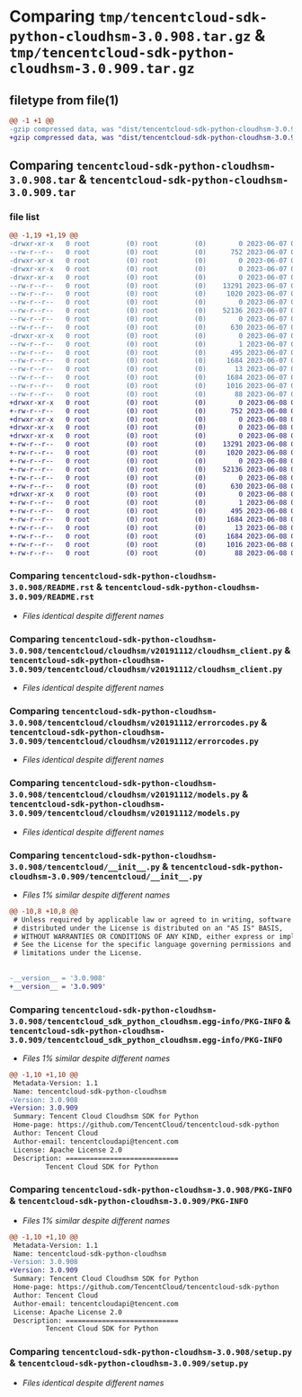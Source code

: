 # Comparing `tmp/tencentcloud-sdk-python-cloudhsm-3.0.908.tar.gz` & `tmp/tencentcloud-sdk-python-cloudhsm-3.0.909.tar.gz`

## filetype from file(1)

```diff
@@ -1 +1 @@
-gzip compressed data, was "dist/tencentcloud-sdk-python-cloudhsm-3.0.908.tar", last modified: Wed Jun  7 00:20:31 2023, max compression
+gzip compressed data, was "dist/tencentcloud-sdk-python-cloudhsm-3.0.909.tar", last modified: Thu Jun  8 00:21:14 2023, max compression
```

## Comparing `tencentcloud-sdk-python-cloudhsm-3.0.908.tar` & `tencentcloud-sdk-python-cloudhsm-3.0.909.tar`

### file list

```diff
@@ -1,19 +1,19 @@
-drwxr-xr-x   0 root         (0) root         (0)        0 2023-06-07 00:20:31.000000 tencentcloud-sdk-python-cloudhsm-3.0.908/
--rw-r--r--   0 root         (0) root         (0)      752 2023-06-07 00:20:31.000000 tencentcloud-sdk-python-cloudhsm-3.0.908/README.rst
-drwxr-xr-x   0 root         (0) root         (0)        0 2023-06-07 00:20:31.000000 tencentcloud-sdk-python-cloudhsm-3.0.908/tencentcloud/
-drwxr-xr-x   0 root         (0) root         (0)        0 2023-06-07 00:20:31.000000 tencentcloud-sdk-python-cloudhsm-3.0.908/tencentcloud/cloudhsm/
-drwxr-xr-x   0 root         (0) root         (0)        0 2023-06-07 00:20:31.000000 tencentcloud-sdk-python-cloudhsm-3.0.908/tencentcloud/cloudhsm/v20191112/
--rw-r--r--   0 root         (0) root         (0)    13291 2023-06-07 00:20:31.000000 tencentcloud-sdk-python-cloudhsm-3.0.908/tencentcloud/cloudhsm/v20191112/cloudhsm_client.py
--rw-r--r--   0 root         (0) root         (0)     1020 2023-06-07 00:20:31.000000 tencentcloud-sdk-python-cloudhsm-3.0.908/tencentcloud/cloudhsm/v20191112/errorcodes.py
--rw-r--r--   0 root         (0) root         (0)        0 2023-06-07 00:20:31.000000 tencentcloud-sdk-python-cloudhsm-3.0.908/tencentcloud/cloudhsm/v20191112/__init__.py
--rw-r--r--   0 root         (0) root         (0)    52136 2023-06-07 00:20:31.000000 tencentcloud-sdk-python-cloudhsm-3.0.908/tencentcloud/cloudhsm/v20191112/models.py
--rw-r--r--   0 root         (0) root         (0)        0 2023-06-07 00:20:31.000000 tencentcloud-sdk-python-cloudhsm-3.0.908/tencentcloud/cloudhsm/__init__.py
--rw-r--r--   0 root         (0) root         (0)      630 2023-06-07 00:20:31.000000 tencentcloud-sdk-python-cloudhsm-3.0.908/tencentcloud/__init__.py
-drwxr-xr-x   0 root         (0) root         (0)        0 2023-06-07 00:20:31.000000 tencentcloud-sdk-python-cloudhsm-3.0.908/tencentcloud_sdk_python_cloudhsm.egg-info/
--rw-r--r--   0 root         (0) root         (0)        1 2023-06-07 00:20:31.000000 tencentcloud-sdk-python-cloudhsm-3.0.908/tencentcloud_sdk_python_cloudhsm.egg-info/dependency_links.txt
--rw-r--r--   0 root         (0) root         (0)      495 2023-06-07 00:20:31.000000 tencentcloud-sdk-python-cloudhsm-3.0.908/tencentcloud_sdk_python_cloudhsm.egg-info/SOURCES.txt
--rw-r--r--   0 root         (0) root         (0)     1684 2023-06-07 00:20:31.000000 tencentcloud-sdk-python-cloudhsm-3.0.908/tencentcloud_sdk_python_cloudhsm.egg-info/PKG-INFO
--rw-r--r--   0 root         (0) root         (0)       13 2023-06-07 00:20:31.000000 tencentcloud-sdk-python-cloudhsm-3.0.908/tencentcloud_sdk_python_cloudhsm.egg-info/top_level.txt
--rw-r--r--   0 root         (0) root         (0)     1684 2023-06-07 00:20:31.000000 tencentcloud-sdk-python-cloudhsm-3.0.908/PKG-INFO
--rw-r--r--   0 root         (0) root         (0)     1016 2023-06-07 00:20:31.000000 tencentcloud-sdk-python-cloudhsm-3.0.908/setup.py
--rw-r--r--   0 root         (0) root         (0)       88 2023-06-07 00:20:31.000000 tencentcloud-sdk-python-cloudhsm-3.0.908/setup.cfg
+drwxr-xr-x   0 root         (0) root         (0)        0 2023-06-08 00:21:14.000000 tencentcloud-sdk-python-cloudhsm-3.0.909/
+-rw-r--r--   0 root         (0) root         (0)      752 2023-06-08 00:21:14.000000 tencentcloud-sdk-python-cloudhsm-3.0.909/README.rst
+drwxr-xr-x   0 root         (0) root         (0)        0 2023-06-08 00:21:14.000000 tencentcloud-sdk-python-cloudhsm-3.0.909/tencentcloud/
+drwxr-xr-x   0 root         (0) root         (0)        0 2023-06-08 00:21:14.000000 tencentcloud-sdk-python-cloudhsm-3.0.909/tencentcloud/cloudhsm/
+drwxr-xr-x   0 root         (0) root         (0)        0 2023-06-08 00:21:14.000000 tencentcloud-sdk-python-cloudhsm-3.0.909/tencentcloud/cloudhsm/v20191112/
+-rw-r--r--   0 root         (0) root         (0)    13291 2023-06-08 00:21:14.000000 tencentcloud-sdk-python-cloudhsm-3.0.909/tencentcloud/cloudhsm/v20191112/cloudhsm_client.py
+-rw-r--r--   0 root         (0) root         (0)     1020 2023-06-08 00:21:14.000000 tencentcloud-sdk-python-cloudhsm-3.0.909/tencentcloud/cloudhsm/v20191112/errorcodes.py
+-rw-r--r--   0 root         (0) root         (0)        0 2023-06-08 00:21:14.000000 tencentcloud-sdk-python-cloudhsm-3.0.909/tencentcloud/cloudhsm/v20191112/__init__.py
+-rw-r--r--   0 root         (0) root         (0)    52136 2023-06-08 00:21:14.000000 tencentcloud-sdk-python-cloudhsm-3.0.909/tencentcloud/cloudhsm/v20191112/models.py
+-rw-r--r--   0 root         (0) root         (0)        0 2023-06-08 00:21:14.000000 tencentcloud-sdk-python-cloudhsm-3.0.909/tencentcloud/cloudhsm/__init__.py
+-rw-r--r--   0 root         (0) root         (0)      630 2023-06-08 00:21:14.000000 tencentcloud-sdk-python-cloudhsm-3.0.909/tencentcloud/__init__.py
+drwxr-xr-x   0 root         (0) root         (0)        0 2023-06-08 00:21:14.000000 tencentcloud-sdk-python-cloudhsm-3.0.909/tencentcloud_sdk_python_cloudhsm.egg-info/
+-rw-r--r--   0 root         (0) root         (0)        1 2023-06-08 00:21:14.000000 tencentcloud-sdk-python-cloudhsm-3.0.909/tencentcloud_sdk_python_cloudhsm.egg-info/dependency_links.txt
+-rw-r--r--   0 root         (0) root         (0)      495 2023-06-08 00:21:14.000000 tencentcloud-sdk-python-cloudhsm-3.0.909/tencentcloud_sdk_python_cloudhsm.egg-info/SOURCES.txt
+-rw-r--r--   0 root         (0) root         (0)     1684 2023-06-08 00:21:14.000000 tencentcloud-sdk-python-cloudhsm-3.0.909/tencentcloud_sdk_python_cloudhsm.egg-info/PKG-INFO
+-rw-r--r--   0 root         (0) root         (0)       13 2023-06-08 00:21:14.000000 tencentcloud-sdk-python-cloudhsm-3.0.909/tencentcloud_sdk_python_cloudhsm.egg-info/top_level.txt
+-rw-r--r--   0 root         (0) root         (0)     1684 2023-06-08 00:21:14.000000 tencentcloud-sdk-python-cloudhsm-3.0.909/PKG-INFO
+-rw-r--r--   0 root         (0) root         (0)     1016 2023-06-08 00:21:14.000000 tencentcloud-sdk-python-cloudhsm-3.0.909/setup.py
+-rw-r--r--   0 root         (0) root         (0)       88 2023-06-08 00:21:14.000000 tencentcloud-sdk-python-cloudhsm-3.0.909/setup.cfg
```

### Comparing `tencentcloud-sdk-python-cloudhsm-3.0.908/README.rst` & `tencentcloud-sdk-python-cloudhsm-3.0.909/README.rst`

 * *Files identical despite different names*

### Comparing `tencentcloud-sdk-python-cloudhsm-3.0.908/tencentcloud/cloudhsm/v20191112/cloudhsm_client.py` & `tencentcloud-sdk-python-cloudhsm-3.0.909/tencentcloud/cloudhsm/v20191112/cloudhsm_client.py`

 * *Files identical despite different names*

### Comparing `tencentcloud-sdk-python-cloudhsm-3.0.908/tencentcloud/cloudhsm/v20191112/errorcodes.py` & `tencentcloud-sdk-python-cloudhsm-3.0.909/tencentcloud/cloudhsm/v20191112/errorcodes.py`

 * *Files identical despite different names*

### Comparing `tencentcloud-sdk-python-cloudhsm-3.0.908/tencentcloud/cloudhsm/v20191112/models.py` & `tencentcloud-sdk-python-cloudhsm-3.0.909/tencentcloud/cloudhsm/v20191112/models.py`

 * *Files identical despite different names*

### Comparing `tencentcloud-sdk-python-cloudhsm-3.0.908/tencentcloud/__init__.py` & `tencentcloud-sdk-python-cloudhsm-3.0.909/tencentcloud/__init__.py`

 * *Files 1% similar despite different names*

```diff
@@ -10,8 +10,8 @@
 # Unless required by applicable law or agreed to in writing, software
 # distributed under the License is distributed on an "AS IS" BASIS,
 # WITHOUT WARRANTIES OR CONDITIONS OF ANY KIND, either express or implied.
 # See the License for the specific language governing permissions and
 # limitations under the License.
 
 
-__version__ = '3.0.908'
+__version__ = '3.0.909'
```

### Comparing `tencentcloud-sdk-python-cloudhsm-3.0.908/tencentcloud_sdk_python_cloudhsm.egg-info/PKG-INFO` & `tencentcloud-sdk-python-cloudhsm-3.0.909/tencentcloud_sdk_python_cloudhsm.egg-info/PKG-INFO`

 * *Files 1% similar despite different names*

```diff
@@ -1,10 +1,10 @@
 Metadata-Version: 1.1
 Name: tencentcloud-sdk-python-cloudhsm
-Version: 3.0.908
+Version: 3.0.909
 Summary: Tencent Cloud Cloudhsm SDK for Python
 Home-page: https://github.com/TencentCloud/tencentcloud-sdk-python
 Author: Tencent Cloud
 Author-email: tencentcloudapi@tencent.com
 License: Apache License 2.0
 Description: ============================
         Tencent Cloud SDK for Python
```

### Comparing `tencentcloud-sdk-python-cloudhsm-3.0.908/PKG-INFO` & `tencentcloud-sdk-python-cloudhsm-3.0.909/PKG-INFO`

 * *Files 1% similar despite different names*

```diff
@@ -1,10 +1,10 @@
 Metadata-Version: 1.1
 Name: tencentcloud-sdk-python-cloudhsm
-Version: 3.0.908
+Version: 3.0.909
 Summary: Tencent Cloud Cloudhsm SDK for Python
 Home-page: https://github.com/TencentCloud/tencentcloud-sdk-python
 Author: Tencent Cloud
 Author-email: tencentcloudapi@tencent.com
 License: Apache License 2.0
 Description: ============================
         Tencent Cloud SDK for Python
```

### Comparing `tencentcloud-sdk-python-cloudhsm-3.0.908/setup.py` & `tencentcloud-sdk-python-cloudhsm-3.0.909/setup.py`

 * *Files identical despite different names*

